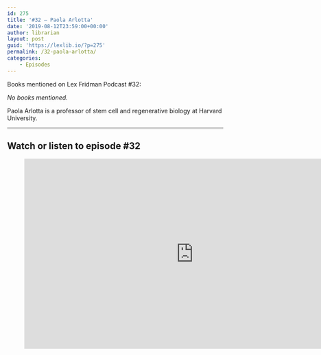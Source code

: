 ```yaml
---
id: 275
title: '#32 – Paola Arlotta'
date: '2019-08-12T23:59:00+00:00'
author: librarian
layout: post
guid: 'https://lexlib.io/?p=275'
permalink: /32-paola-arlotta/
categories:
    - Episodes
---
```


Books mentioned on Lex Fridman Podcast #32:

*No books mentioned.*

Paola Arlotta is a professor of stem cell and regenerative biology at Harvard University.

- - - - - -

## Watch or listen to episode #32

<figure class="wp-block-embed is-type-video is-provider-youtube wp-block-embed-youtube wp-embed-aspect-16-9 wp-has-aspect-ratio"><div class="wp-block-embed__wrapper"><iframe allow="accelerometer; autoplay; clipboard-write; encrypted-media; gyroscope; picture-in-picture" allowfullscreen="" frameborder="0" height="443" loading="lazy" src="https://www.youtube.com/embed/lVHRs3uTHNI?feature=oembed" title="Paola Arlotta: Brain Development from Stem Cell to Organoid | Lex Fridman Podcast #32" width="788"></iframe></div></figure>